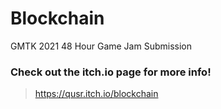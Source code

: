 # Blockchain
GMTK 2021 48 Hour Game Jam Submission

### Check out the itch.io page for more info!
> https://qusr.itch.io/blockchain
